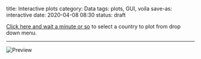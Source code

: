 title: Interactive plots
category: Data
tags: plots, GUI, voila
save-as: interactive
date: 2020-04-08 08:30
status: draft

[Click here and wait a minute or so](https://mybinder.org/v2/gh/fangohr/coronavirus-2020/master?urlpath=voila%2Frender%2Fdashboard.ipynb) to select a country to plot from drop down menu.


------------------

![Preview]({attach}interactive.png)


